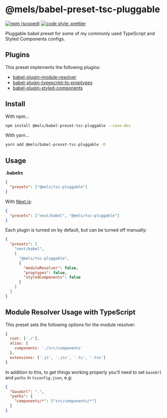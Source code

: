 # @mels/babel-preset-tsc-pluggable

[![npm (scoped)](https://img.shields.io/npm/v/@mels/babel-preset-tsc-pluggable.svg)](https://www.npmjs.com/package/@mels/babel-preset-tsc-pluggable) [![code style: prettier](https://img.shields.io/badge/code_style-prettier-ff69b4.svg)](https://github.com/prettier/prettier)

Pluggable babel preset for some of my commonly used TypeScript and Styled Components configs.

## Plugins

This preset implements the following plugins:

- [babel-plugin-module-resolver](https://github.com/tleunen/babel-plugin-module-resolver)
- [babel-plugin-typescript-to-proptypes](https://github.com/milesj/babel-plugin-typescript-to-proptypes)
- [babel-plugin-styled-components](https://github.com/styled-components/babel-plugin-styled-components)

## Install

With npm...

```bash
npm install @mels/babel-preset-tsc-pluggable --save-dev
```

With yarn...

```bash
yarn add @mels/babel-preset-tsc-pluggable -D
```

## Usage

**.babelrc**

```json
{
  "presets": ["@mels/tsc-pluggable"]
}
```

With [Next.js](https://nextjs.org/):

```json
{
  "presets": ["next/babel", "@mels/tsc-pluggable"]
}
```

Each plugin is turned on by default, but can be turned off manually:

```json
{
  "presets": [
    "next/babel",
    [
      "@mels/tsc-pluggable",
      {
        "moduleResolver": false,
        "proptypes": false,
        "styledComponents": false
      }
    ]
  ]
}
```

## Module Resolver Usage with TypeScript

This preset sets the following options for the module resolver:

```js
{
  root: ['./'],
  alias: {
    components: './src/components'
  },
  extensions: ['.js', '.jsx', '.ts', '.tsx']
}
```

In addition to this, to get things working properly you'll need to set `baseUrl` and `paths` in `tsconfig.json`, e.g:

```json
{
  "baseUrl": ".",
  "paths": {
    "components/*": ["src/components/*"]
  }
}
```
